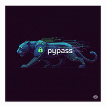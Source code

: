 <p align="center">
  <img src="https://github.com/CyberPanther232/pypass/blob/main/pypass_logo_mini.png" alt="Description" width="300"/>
</p>
